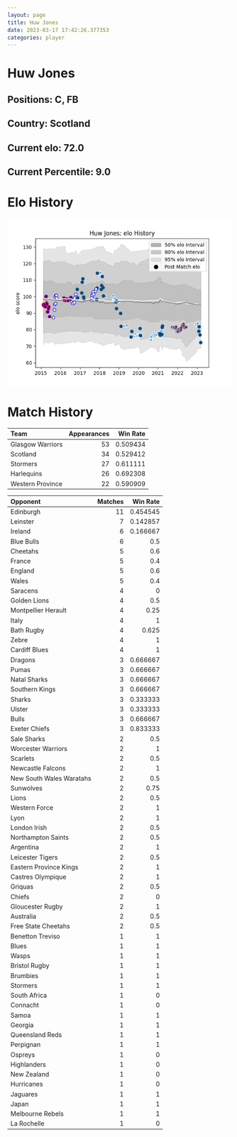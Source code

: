 ```yaml
---  
layout: page  
title: Huw Jones  
date: 2023-03-17 17:42:26.377353  
categories: player  
---
```

# Huw Jones

## Positions: C, FB

## Country: Scotland

## Current elo: 72.0

## Current Percentile: 9.0

# Elo History


![elo history](history_HuwJones.png)
# Match History


| Team             |   Appearances |   Win Rate |
|:-----------------|--------------:|-----------:|
| Glasgow Warriors |            53 |   0.509434 |
| Scotland         |            34 |   0.529412 |
| Stormers         |            27 |   0.611111 |
| Harlequins       |            26 |   0.692308 |
| Western Province |            22 |   0.590909 |

| Opponent                 |   Matches |   Win Rate |
|:-------------------------|----------:|-----------:|
| Edinburgh                |        11 |   0.454545 |
| Leinster                 |         7 |   0.142857 |
| Ireland                  |         6 |   0.166667 |
| Blue Bulls               |         6 |   0.5      |
| Cheetahs                 |         5 |   0.6      |
| France                   |         5 |   0.4      |
| England                  |         5 |   0.6      |
| Wales                    |         5 |   0.4      |
| Saracens                 |         4 |   0        |
| Golden Lions             |         4 |   0.5      |
| Montpellier Herault      |         4 |   0.25     |
| Italy                    |         4 |   1        |
| Bath Rugby               |         4 |   0.625    |
| Zebre                    |         4 |   1        |
| Cardiff Blues            |         4 |   1        |
| Dragons                  |         3 |   0.666667 |
| Pumas                    |         3 |   0.666667 |
| Natal Sharks             |         3 |   0.666667 |
| Southern Kings           |         3 |   0.666667 |
| Sharks                   |         3 |   0.333333 |
| Ulster                   |         3 |   0.333333 |
| Bulls                    |         3 |   0.666667 |
| Exeter Chiefs            |         3 |   0.833333 |
| Sale Sharks              |         2 |   0.5      |
| Worcester Warriors       |         2 |   1        |
| Scarlets                 |         2 |   0.5      |
| Newcastle Falcons        |         2 |   1        |
| New South Wales Waratahs |         2 |   0.5      |
| Sunwolves                |         2 |   0.75     |
| Lions                    |         2 |   0.5      |
| Western Force            |         2 |   1        |
| Lyon                     |         2 |   1        |
| London Irish             |         2 |   0.5      |
| Northampton Saints       |         2 |   0.5      |
| Argentina                |         2 |   1        |
| Leicester Tigers         |         2 |   0.5      |
| Eastern Province Kings   |         2 |   1        |
| Castres Olympique        |         2 |   1        |
| Griquas                  |         2 |   0.5      |
| Chiefs                   |         2 |   0        |
| Gloucester Rugby         |         2 |   1        |
| Australia                |         2 |   0.5      |
| Free State Cheetahs      |         2 |   0.5      |
| Benetton Treviso         |         1 |   1        |
| Blues                    |         1 |   1        |
| Wasps                    |         1 |   1        |
| Bristol Rugby            |         1 |   1        |
| Brumbies                 |         1 |   1        |
| Stormers                 |         1 |   1        |
| South Africa             |         1 |   0        |
| Connacht                 |         1 |   0        |
| Samoa                    |         1 |   1        |
| Georgia                  |         1 |   1        |
| Queensland Reds          |         1 |   1        |
| Perpignan                |         1 |   1        |
| Ospreys                  |         1 |   0        |
| Highlanders              |         1 |   0        |
| New Zealand              |         1 |   0        |
| Hurricanes               |         1 |   0        |
| Jaguares                 |         1 |   1        |
| Japan                    |         1 |   1        |
| Melbourne Rebels         |         1 |   1        |
| La Rochelle              |         1 |   0        |